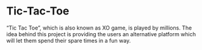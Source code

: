 # Tic-Tac-Toe
“Tic Tac Toe”, which is also known as XO game, is played by millions. The idea behind this project is providing the users an alternative platform which will let them spend their spare times in a fun way.
